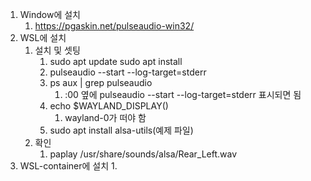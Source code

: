 1. Window에 설치
	1. https://pgaskin.net/pulseaudio-win32/
2. WSL에 설치
	1. 설치 및 셋팅
		1. sudo apt update sudo apt install 
		2. pulseaudio --start --log-target=stderr
		3. ps aux | grep pulseaudio
			1. :00 옆에  pulseaudio --start --log-target=stderr 표시되면 됨
		4. echo $WAYLAND_DISPLAY()
			1. wayland-0가 떠야 함
		5. sudo apt install alsa-utils(예제 파일)
	2. 확인
		1. paplay /usr/share/sounds/alsa/Rear_Left.wav
3. WSL-container에 설치
	1. 
